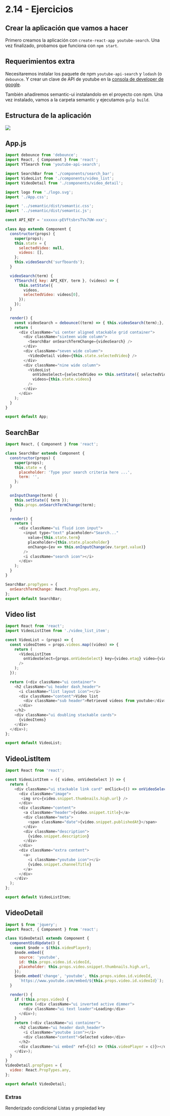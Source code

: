 # 2.14 - Ejercicios

## Crear la aplicación que vamos a hacer

Primero creamos la aplicación con `create-react-app youtube-search`. Una vez finalizado, probamos que funciona con `npm start`.

## Requerimientos extra

Necesitaremos instalar los paquete de npm `youtube-api-search` y `lodash` \(o `debounce`. Y crear un clave de API de youtube en la [consola de developer de google](https://console.developers.google.com/apis).

También añadiremos semantic-ui instalandolo en el proyecto con npm. Una vez instalado, vamos a la carpeta semantic y ejecutamos `gulp build`.

## Estructura de la aplicación

![](../.gitbook/assets/ejercicio-youtube-react.png)

## App.js

```javascript
import debounce from 'debounce';
import React, { Component } from 'react';
import YTSearch from 'youtube-api-search';

import SearchBar from './components/search_bar';
import VideoList from './components/video_list';
import VideoDetail from './components/video_detail';

import logo from './logo.svg';
import './App.css';

import '../semantic/dist/semantic.css';
import '../semantic/dist/semantic.js';

const API_KEY = 'xxxxxx-pEVftsbrsTVx7UW-xxx';

class App extends Component {
  constructor(props) {
    super(props);
    this.state = {
      selectedVideo: null,
      videos: [],
    };
    this.videoSearch('surfboards');
  }

  videoSearch(term) {
    YTSearch({ key: API_KEY, term }, (videos) => {
      this.setState({
        videos,
        selectedVideo: videos[0],
      });
    });
  }

  render() {
    const videoSearch = debounce((term) => { this.videoSearch(term);}, 300);
    return (
      <div className="ui center aligned stackable grid container">
        <div className="sixteen wide column">
          <SearchBar onSearchTermChange={videoSearch} />
        </div>
        <div className="seven wide column">
          <VideoDetail video={this.state.selectedVideo} />
        </div>
        <div className="nine wide column">
          <VideoList
            onVideoSelect={selectedVideo => this.setState({ selectedVideo })}
            videos={this.state.videos}
          />
        </div>
      </div>
    );
  }
}

export default App;
```

## SearchBar

```javascript
import React, { Component } from 'react';

class SearchBar extends Component {
  constructor(props) {
    super(props);
    this.state = {
      placeholder: 'Type your search criteria here ...',
      term: '',
    };
  }

  onInputChange(term) {
    this.setState({ term });
    this.props.onSearchTermChange(term);
  }

  render() {
    return (
      <div className="ui fluid icon input">
        <input type="text" placeholder="Search..."
          value={this.state.term}
          placeholder={this.state.placeholder}
          onChange={ev => this.onInputChange(ev.target.value)}
        />
        <i className="search icon"></i>
      </div>
    );
  }
}

SearchBar.propTypes = {
  onSearchTermChange: React.PropTypes.any,
};
export default SearchBar;
```

## Video list

```javascript
import React from 'react';
import VideoListItem from './video_list_item';

const VideoList = (props) => {
  const videoItems = props.videos.map((video) => {
    return (
      <VideoListItem
        onVideoSelect={props.onVideoSelect} key={video.etag} video={video}
      />
    );
  });

  return (<div className="ui container">
    <h2 className="ui header dash_header">
      <i className="list layout icon"></i>
      <div className="content">Video list
        <div className="sub header">Retrieved videos from youtube</div>
      </div>
    </h2>
    <div className="ui doubling stackable cards">
      {videoItems}
    </div>
  </div>);
};

export default VideoList;
```

## VideoListItem

```javascript
import React from 'react';

const VideoListItem = ({ video, onVideoSelect }) => {
  return (
    <div className="ui stackable link card" onClick={() => onVideoSelect(video)}>
      <div className="image">
       <img src={video.snippet.thumbnails.high.url} />
      </div>
      <div className="content">
        <a className="header">{video.snippet.title}</a>
        <div className="meta">
          <span className="date">{video.snippet.publishedAt}</span>
        </div>
        <div className="description">
          {video.snippet.description}
        </div>
      </div>
      <div className="extra content">
        <a>
          <i className="youtube icon"></i>
          {video.snippet.channelTitle}
        </a>
      </div>
    </div>
  );
};

export default VideoListItem;
```

## VideoDetail

```javascript
import $ from 'jquery';
import React, { Component } from 'react';

class VideoDetail extends Component {
  componentDidUpdate() {
    const $node = $(this.videoPlayer);
    $node.embed({
      source: 'youtube',
      id: this.props.video.id.videoId,
      placeholder: this.props.video.snippet.thumbnails.high.url,
    });
    $node.embed('change', 'youtube', this.props.video.id.videoId,
      `https://www.youtube.com/embed/${this.props.video.id.videoId}`);
  }

  render() {
    if (!this.props.video) {
      return (<div className="ui inverted active dimmer">
        <div className="ui text loader">Loading</div>
      </div>);
    }
    return (<div className="ui container">
      <h2 className="ui header dash_header">
        <i className="youtube icon"></i>
        <div className="content">Selected video</div>
      </h2>
      <div className="ui embed" ref={(c) => (this.videoPlayer = c)}></div>
    </div>);
  }
}
VideoDetail.propTypes = {
  video: React.PropTypes.any,
};

export default VideoDetail;
```

### Extras

Renderizado condicional Listas y propiedad key

